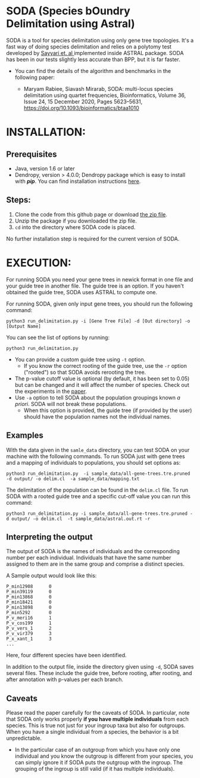 # SODA (Species bOundry Delimitation using Astral)

SODA is a tool for species delimitation using only gene tree topologies. It's a fast way of doing species delimitation and relies on a polytomy test developed by [Sayyari et. al ](https://www.mdpi.com/2073-4425/9/3/132/htm) implemented inside ASTRAL package. SODA has been in our tests slightly less accurate than BPP, but it is far faster.  

- You can find the details of the algorithm and benchmarks in the following paper:

	* Maryam Rabiee, Siavash Mirarab, SODA: multi-locus species delimitation using quartet frequencies, Bioinformatics, Volume 36, Issue 24, 15 December 2020, Pages 5623–5631, https://doi.org/10.1093/bioinformatics/btaa1010
# INSTALLATION:

## Prerequisites

* Java, version 1.6 or later 
* Dendropy, version > 4.0.0; Dendropy package which is easy to install with ***pip***. You can find installation instructions [here](https://dendropy.org).

## Steps:

1. Clone the code from this github page or download [the zip file](https://github.com/maryamrabiee/SODA/archive/master.zip). 
2. Unzip the package if you downloaded the zip file.
3. `cd` into the directory where SODA code is placed. 

No further installation step is required for the current version of SODA. 

# EXECUTION:
For running SODA you need your gene trees in newick format in one file and your guide tree in another file. The guide tree is an option. If you haven't obtained the guide tree, SODA uses ASTRAL to compute one.



For running SODA, given only input gene trees, you should run the following command:

```
python3 run_delimitation.py -i [Gene Tree File] -d [Out directory] -o [Output Name]  
```

You can see the list of options by running:

```
python3 run_delimitation.py 
```

* You can provide a custom guide tree using `-t` option. 
	* If you know the correct rooting of the guide tree, use the `-r` option ("rooted") so that SODA avoids rerooting the tree.
* The p-value cutoff value is optional (by default, it has been set to 0.05) but can be changed and it will affect the number of species. Check out the experiments in the [paper](https://www.biorxiv.org/content/10.1101/869396v1.abstract).
* Use `-a` option to tell SODA about the population groupings known *a priori*. SODA will not break these populations.
	* When this option is provided, the guide tree (if provided by the user) should have the population names not the individual names.  

## Examples
With the data given in the `samle_data` directory, you can test SODA on your machine with the following commands. To run SODA just with gene trees and a mapping of individuals to populations, you should set options as:

```
python3 run_delimitation.py  -i sample_data/all-gene-trees.tre.pruned -d output/ -o delim.cl  -a sample_data/mapping.txt   
```
The delimitation of the population can be found in the `delim.cl` file.
To run SODA with a rooted guide tree and a specific cut-off value you can run this command:

```
python3 run_delimitation.py -i sample_data/all-gene-trees.tre.pruned -d output/ -o delim.cl  -t sample_data/astral.out.rt -r
```

## Interpreting the output

The output of SODA is the names of individuals and the corresponding number per each individual. Individuals that have the same number assigned to them are in the same group and comprise a distinct species.

A Sample output would look like this:

```
P_min12908      0
P_min39119      0
P_min13868      0
P_min18421      0
P_min13898      0
P_min5292       0
P_v_meri16      1
P_v_cos199      1
P_v_vers_1      2
P_v_vir379      3
P_x_xant_1      3
...
```
Here, four different species have been identified.

In addition to the output file, inside the directory given using `-d`, SODA saves several files. These include the guide tree, before rooting, after rooting, and after annotation with p-values per each branch. 

## Caveats

Please read the paper carefully for the caveats of SODA. In particular, note that SODA only works properly **if you have multiple individuals** from each species. This is true not just for your ingroup taxa but also for outgroups. 
When you have a single individual from a species, the behavior is a bit unpredictable. 

* In the particular case of an outgroup from which you have only one individual and you know the outgroup is different from your species, you can simply ignore it if SODA puts the outgroup with the ingroup. The grouping of the ingroup is still valid (if it has multiple individuals).

